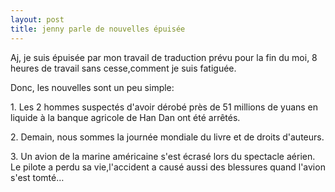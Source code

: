 ```yaml
---
layout: post
title: jenny parle de nouvelles épuisée
---
```


<p>Aj, je suis épuisée par mon travail de traduction prévu pour la fin du moi, 8 heures de travail sans cesse,comment je suis fatiguée.</p>
<p>Donc, les nouvelles sont un peu simple:</p>
<p>1. Les 2 hommes suspectés d&#39;avoir dérobé près de 51 millions de yuans en liquide à la banque agricole de Han Dan ont été arrêtés. </p>
<p>2. Demain, nous sommes la journée mondiale du livre et de droits d&#39;auteurs.</p>
<p>3. Un avion de la marine américaine s&#39;est écrasé lors du spectacle aérien. Le pilote a perdu sa vie,l&#39;accident a causé aussi des blessures quand l&#39;avion s&#39;est tomté&#8230; </p>
<p></p>
